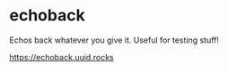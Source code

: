 # echoback

Echos back whatever you give it. Useful for testing stuff!

https://echoback.uuid.rocks
